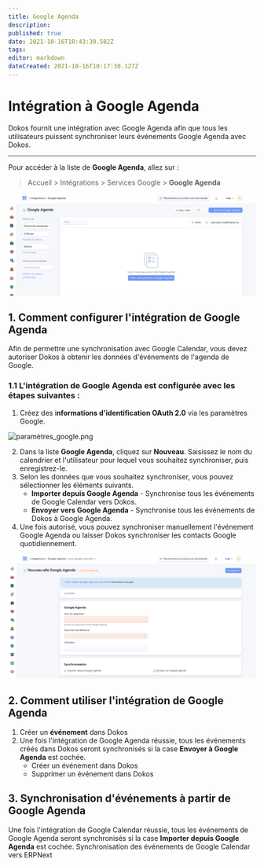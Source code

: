 ```yaml
---
title: Google Agenda
description: 
published: true
date: 2021-10-16T10:43:39.582Z
tags: 
editor: markdown
dateCreated: 2021-10-16T10:17:30.127Z
---
```


# Intégration à Google Agenda

Dokos fournit une intégration avec Google Agenda afin que tous les utilisateurs puissent synchroniser leurs événements Google Agenda avec Dokos.

---

Pour accéder à la liste de **Google Agenda**, allez sur :

> Accueil > Intégrations > Services Google > **Google Agenda**

![liste_google_agenda.png](/content/integrations/google-agenda/liste_google_agenda.png)

## 1. Comment configurer l'intégration de Google Agenda 

Afin de permettre une synchronisation avec Google Calendar, vous devez autoriser Dokos à obtenir les données d'événements de l'agenda de Google. 

### 1.1 L'intégration de Google Agenda est configurée avec les étapes suivantes :

1. Créez des i**nformations d'identification OAuth 2.0** via les paramètres Google.

![paramètres_google.png](/content/integrations/contacts-google/paramètres_google.png)

2. Dans la liste **Google Agenda**, cliquez sur **Nouveau**. Saisissez le nom du calendrier et l'utilisateur pour lequel vous souhaitez synchroniser, puis enregistrez-le.
3. Selon les données que vous souhaitez synchroniser, vous pouvez sélectionner les éléments suivants.
	- **Importer depuis Google Agenda** - Synchronise tous les événements de Google Calendar vers Dokos.
	-	**Envoyer vers Google Agenda** - Synchronise tous les événements de Dokos à Google Agenda.
4. Une fois autorisé, vous pouvez synchroniser manuellement l'événement Google Agenda ou laisser Dokos synchroniser les contacts Google quotidiennement.

![nouveau_google_agenda.png](/content/integrations/google-agenda/nouveau_google_agenda.png)

## 2. Comment utiliser l'intégration de Google Agenda 

1. Créer un **événement** dans Dokos 
2. Une fois l'intégration de Google Agenda réussie, tous les événements créés dans Dokos seront synchronisés si la case **Envoyer à Google Agenda** est cochée.
	- Créer un événement dans Dokos 
	- Supprimer un événement dans Dokos 

## 3. Synchronisation d'événements à partir de Google Agenda

Une fois l'intégration de Google Calendar réussie, tous les événements de Google Agenda seront synchronisés si la case **Importer depuis Google Agenda** est cochée.
Synchronisation des événements de Google Calendar vers ERPNext